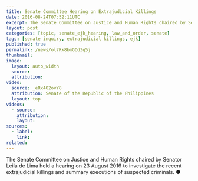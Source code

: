 ```yaml
---
title: Senate Committee Hearing on Extrajudicial Killings
date: 2016-08-24T07:52:11UTC
excerpt: The Senate Committee on Justice and Human Rights chaired by Senator Leila de Lima held a hearing on 23 August 2016 to investigate the recent extrajudicial killings and summary executions of suspected criminals.
layout: post
categories: [topic, senate_ejk_hearing, law_and_order, senate]
tags: [senate inquiry, extrajudicial killings, ejk]
published: true
permalink: /news/ol7Rk8bmGOd3q5j
thumbnail:
image:
  layout: auto_width
  source: 
  attribution: 
video:
  source: _eRx4O2ovY8
  attribution: Senate of the Republic of the Philippines
  layout: top
videos:
  - source: 
    attribution: 
    layout: 
sources:
  - label:
    link:
related:
---
```


The Senate Committee on Justice and Human Rights chaired by Senator Leila de Lima held a hearing on 23 August 2016 to investigate the recent extrajudicial killings and summary executions of suspected criminals.
&#x25cf;
